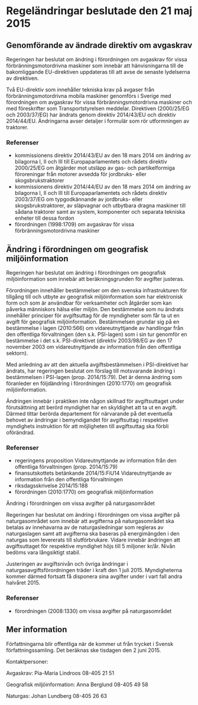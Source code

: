 # Regeländringar beslutade den 21 maj 2015

## Genomförande av ändrade direktiv om avgaskrav

Regeringen har beslutat om ändring i förordningen om avgaskrav för vissa förbränningsmotordrivna maskiner som innebär att hänvisningarna till de bakomliggande EU\-direktiven uppdateras till att avse de senaste lydelserna av direktiven.

Två EU\-direktiv som innehåller tekniska krav på avgaser från förbränningsmotordrivna mobila maskiner genomförs i Sverige med förordningen om avgaskrav för vissa förbränningsmotordrivna maskiner och med föreskrifter som Transportstyrelsen meddelar. Direktiven (2000/25/EG och 2003/37/EG) har ändrats genom direktiv 2014/43/EU och direktiv 2014/44/EU. Ändringarna avser detaljer i formulär som rör utformningen av traktorer.

### Referenser

* kommissionens direktiv 2014/43/EU av den 18 mars 2014 om ändring av bilagorna I, II och III till Europaparlamentets och rådets direktiv 2000/25/EG om åtgärder mot utsläpp av gas\- och partikelformiga föroreningar från motorer avsedda för jordbruks\- eller skogsbrukstraktorer
* kommissionens direktiv 2014/44/EU av den 18 mars 2014 om ändring av bilagorna I, II och III till Europaparlamentets och rådets direktiv 2003/37/EG om typgodkännande av jordbruks\- eller skogsbrukstraktorer, av släpvagnar och utbytbara dragna maskiner till sådana traktorer samt av system, komponenter och separata tekniska enheter till dessa fordon
* förordningen (1998:1709\) om avgaskrav för vissa förbränningsmotordrivna maskiner

## Ändring i förordningen om geografisk miljöinformation

Regeringen har beslutat om ändring i förordningen om geografisk miljöinformation som innebär att beräkningsgrunden för avgifter justeras.

Förordningen innehåller bestämmelser om den svenska infrastrukturen för tillgång till och utbyte av geografisk miljöinformation som har elektronisk form och som är användbar för verksamheter och åtgärder som kan påverka människors hälsa eller miljön. Den bestämmelse som nu ändrats innehåller principer för avgiftsuttag för de myndigheter som får ta ut en avgift för geografisk miljöinformation. Bestämmelsen grundar sig på en bestämmelse i lagen (2010:566\) om vidareutnyttjande av handlingar från den offentliga förvaltningen (den s.k. PSI\-lagen) som i sin tur genomför en bestämmelse i det s.k. PSI\-direktivet (direktiv 2003/98/EG av den 17 november 2003 om vidareutnyttjande av information från den offentliga sektorn).

Med anledning av att den aktuella avgiftsbestämmelsen i PSI\-direktivet har ändrats, har regeringen beslutat om förslag till motsvarande ändring i bestämmelsen i PSI\-lagen (prop. 2014/15:79\). Det är denna ändring som föranleder en följdändring i förordningen (2010:1770\) om geografisk miljöinformation.

Ändringen innebär i praktiken inte någon skillnad för avgiftsuttaget under förutsättning att berörd myndighet har en skyldighet att ta ut en avgift. Därmed tittar berörda departement för närvarande på det eventuella behovet av ändringar i bemyndigandet för avgiftsuttag i respektive myndighets instruktion för att möjligheten till avgiftsuttag ska förbli oförändrad.

### Referenser

* regeringens proposition Vidareutnyttjande av information från den offentliga förvaltningen (prop. 2014/15:79\)
* finansutskottets betänkande 2014/15:FiU14 Vidareutnyttjande av information från den offentliga förvaltningen
* riksdagsskrivelse 2014/15:188
* förordningen (2010:1770\) om geografisk miljöinformation

Ändring i förordningen om vissa avgifter på naturgasområdet

Regeringen har beslutat om ändring i förordningen om vissa avgifter på naturgasområdet som innebär att avgifterna på naturgasområdet ska betalas av innehavarna av de naturgasledningar som regleras av naturgaslagen samt att avgifterna ska baseras på energimängden i den naturgas som levererats till slutförbrukare. Vidare innebär ändringen att avgiftsuttaget för respektive myndighet höjs till 5 miljoner kr/år. Nivån bedöms vara långsiktigt stabil.

Justeringen av avgiftsnivån och övriga ändringar i naturgasavgiftsförordningen träder i kraft den 1 juli 2015\. Myndigheterna kommer därmed fortsatt få disponera sina avgifter under i vart fall andra halvåret 2015\.

### Referenser

* förordningen (2008:1330\) om vissa avgifter på naturgasområdet

## Mer information

Författningarna blir offentliga när de kommer ut från trycket i Svensk författningssamling. Det beräknas ske tisdagen den 2 juni 2015\.

Kontaktpersoner:

Avgaskrav: Pia\-Maria Lindroos 08\-405 21 51

Geografisk miljöinformation: Anna Berglund 08\-405 49 58

Naturgas: Johan Lundberg 08\-405 26 63
